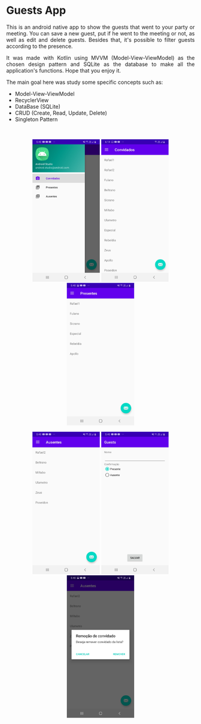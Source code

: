 # Guests App

<p align="justify">This is an android native app to show the guests that went to your party or meeting. You can save a new guest, put if he went to the meeting or not, as well as edit and delete guests. Besides that, it's possible to filter guests according to the presence. </p>
  
<p align="justify"> It was made with Kotlin using MVVM (Model-View-ViewModel) as the chosen design pattern and SQLite as the database to make all the application's functions. Hope that you enjoy it.</p>

<p align="justify"> The main goal here was study some specific concepts such as: </p>

* Model-View-ViewModel
* RecyclerView
* DataBase (SQLite)
* CRUD (Create, Read, Update, Delete)
* Singleton Pattern
  
</br>
<p align="center">
  <img src="/screenshots/screenshot1.jpeg"  width="180" height="380">
  <img src="/screenshots/screenshot2.jpeg"  width="180" height="380">
  <img src="/screenshots/screenshot3.jpeg"  width="180" height="380">
</p>

<p align="center">
  <img src="/screenshots/screenshot4.jpeg"  width="180" height="380">
  <img src="/screenshots/screenshot5.jpeg"  width="180" height="380">
  <img src="/screenshots/screenshot6.jpeg"  width="180" height="380">
</p>
